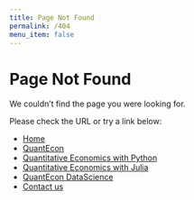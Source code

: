 ```yaml
---
title: Page Not Found
permalink: /404
menu_item: false
---
```

# Page Not Found

We couldn’t find the page you were looking for.

Please check the URL or try a link below:

-   [Home](/)
-   [QuantEcon](https://quantecon.org/)
-   [Quantitative Economics with Python](https://python.quantecon.org/)
-   [Quantitative Economics with Julia](https://julia.quantecon.org/)
-   [QuantEcon DataScience](https://datascience.quantecon.org/)
-   [Contact us](mailto:contact@quantecon.org)